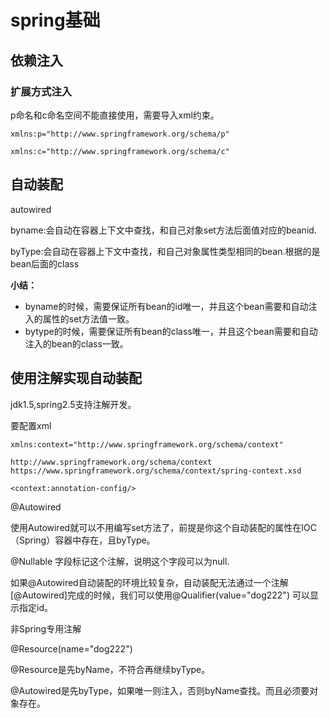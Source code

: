 # spring基础



## 依赖注入

### 扩展方式注入

p命名和c命名空间不能直接使用，需要导入xml约束。

`xmlns:p="http://www.springframework.org/schema/p"`

`xmlns:c="http://www.springframework.org/schema/c"`

## 自动装配

autowired



byname:会自动在容器上下文中查找，和自己对象set方法后面值对应的beanid.

<bean id="people" class="com.kuang.pojo.People" autowire="byName">

</bean>

byType:会自动在容器上下文中查找，和自己对象属性类型相同的bean.根据的是bean后面的class

**小结：**

- byname的时候，需要保证所有bean的id唯一，并且这个bean需要和自动注入的属性的set方法值一致。
- bytype的时候，需要保证所有bean的class唯一，并且这个bean需要和自动注入的bean的class一致。

## 使用注解实现自动装配

jdk1.5,spring2.5支持注解开发。

要配置xml

`xmlns:context="http://www.springframework.org/schema/context"`

```
http://www.springframework.org/schema/context
https://www.springframework.org/schema/context/spring-context.xsd
```

`<context:annotation-config/>`

@Autowired

使用Autowired就可以不用编写set方法了，前提是你这个自动装配的属性在IOC（Spring）容器中存在，且byType。

@Nullable 字段标记这个注解，说明这个字段可以为null.

如果@Autowired自动装配的环境比较复杂，自动装配无法通过一个注解[@Autowired]完成的时候，我们可以使用@Qualifier(value="dog222") 可以显示指定id。

非Spring专用注解

@Resource(name="dog222")

@Resource是先byName，不符合再继续byType。

@Autowired是先byType，如果唯一则注入，否则byName查找。而且必须要对象存在。